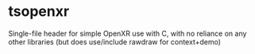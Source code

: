 # tsopenxr

Single-file header for simple OpenXR use with C, with no reliance on any other libraries (but does use/include rawdraw for context+demo)

